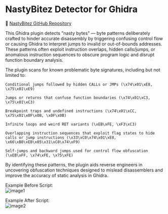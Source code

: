 # NastyBitez Detector for Ghidra

🔗 [NastyBitez GitHub Repository](https://github.com/TrustedMechanism/NastyBitez)

This Ghidra plugin detects "nasty bytes" — byte patterns deliberately crafted to hinder accurate disassembly by triggering confusing control flow or causing Ghidra to interpret jumps to invalid or out-of-bounds addresses. These patterns often exploit instruction overlaps, hidden calls/jumps, or anomalous instruction sequences to obscure program logic and disrupt function boundary analysis.

The plugin scans for known problematic byte signatures, including but not limited to:

    Conditional jumps followed by hidden CALLs or JMPs (\x74\x01\xE8, \x75\x01\xE9)

    Jumps or returns that confuse function boundaries (\x74\x01\xC3, \x75\x01\xC3)

    Breakpoint traps and undefined instructions (\x74\x01\xCC, \x75\x01\x0F\x0B, \x0F\x0B)

    Infinite loops and weird RET variants (\xEB\xFE, \xF3\xC3)

    Overlapping instruction sequences that exploit flag states to hide calls or jump instructions (\x33\xC0\x74\x01\xE8, \x66\xB8\xEB\x05\x31\xC0\x74\xF9)

    Self-jumps and backward jumps used for control flow obfuscation (\xEB\xFF, \x74\xFE, \x75\xFE)

By identifying these patterns, the plugin aids reverse engineers in uncovering obfuscation techniques designed to mislead disassemblers and improve the accuracy of static analysis in Ghidra.

Example Before Script:\
![image1](https://github.com/user-attachments/assets/8898a36e-b571-4a29-9646-a95d52f2fa57)


Example After Script:\
![image2](https://github.com/user-attachments/assets/1bd38a60-3c44-498b-a9a9-b9674f2f2015)
